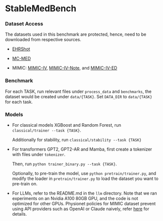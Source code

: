 # StableMedBench

### Dataset Access

The datasets used in this benchmark are protected, hence, need to be downloaded from respective sources.

* [EHRShot](https://redivis.com/datasets/53gc-8rhx41kgt)

* [MC-MED](https://physionet.org/content/mc-med/1.0.0/)

* MIMIC: [MIMIC-IV](https://physionet.org/content/mimiciv/3.1/), [MIMIC-IV-Note](https://physionet.org/content/mimic-iv-note/2.2/), and [MIMIC-IV-ED](https://physionet.org/content/mimic-iv-ed/2.2/)

### Benchmark

For each TASK, run relevant files under `process_data` and `benchmarks`, the dataset would be created under `data/{TASK}`. 
Set `DATA_DIR` to `data/{TASK}` for each task. 

### Models

* For classical models XGBoost and Random Forest, run  `classical/trainer --task {TASK}`.

  Additionally for stability, run `classical/stability --task {TASK}`


* For transformers GPT2, GPT2-AR and Mamba, first create a tokenizer with files under `tokenizer`.

  Then, run `python trainer_binary.py --task {TASK}`.

  Optionally, to pre-train the model, use `python pretrain/trainer.py`, 
  and modify the loader in `pretrain/trainer.py` to load the dataset you want to pre-train on.


* For LLMs, refer to the README.md in the `llm` directory. Note that we ran experiments on an Nvidia A100 80GB GPU, and the code is not optimized for other GPUs. Physionet policies for MIMIC dataset prevent using API providers such as OpenAI or Claude naively, refer [here](https://physionet.org/news/post/gpt-responsible-use) for details. 